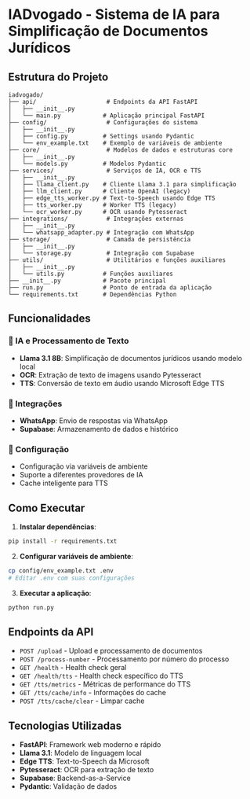 # IADvogado - Sistema de IA para Simplificação de Documentos Jurídicos

## Estrutura do Projeto

```
iadvogado/
├── api/                    # Endpoints da API FastAPI
│   ├── __init__.py
│   └── main.py            # Aplicação principal FastAPI
├── config/                 # Configurações do sistema
│   ├── __init__.py
│   ├── config.py          # Settings usando Pydantic
│   └── env_example.txt    # Exemplo de variáveis de ambiente
├── core/                   # Modelos de dados e estruturas core
│   ├── __init__.py
│   └── models.py          # Modelos Pydantic
├── services/               # Serviços de IA, OCR e TTS
│   ├── __init__.py
│   ├── llama_client.py    # Cliente Llama 3.1 para simplificação
│   ├── llm_client.py      # Cliente OpenAI (legacy)
│   ├── edge_tts_worker.py # Text-to-Speech usando Edge TTS
│   ├── tts_worker.py      # Worker TTS (legacy)
│   └── ocr_worker.py      # OCR usando Pytesseract
├── integrations/           # Integrações externas
│   ├── __init__.py
│   └── whatsapp_adapter.py # Integração com WhatsApp
├── storage/                # Camada de persistência
│   ├── __init__.py
│   └── storage.py          # Integração com Supabase
├── utils/                  # Utilitários e funções auxiliares
│   ├── __init__.py
│   └── utils.py           # Funções auxiliares
├── __init__.py            # Pacote principal
├── run.py                 # Ponto de entrada da aplicação
└── requirements.txt       # Dependências Python
```

## Funcionalidades

### 🤖 IA e Processamento de Texto
- **Llama 3.1 8B**: Simplificação de documentos jurídicos usando modelo local
- **OCR**: Extração de texto de imagens usando Pytesseract
- **TTS**: Conversão de texto em áudio usando Microsoft Edge TTS

### 📱 Integrações
- **WhatsApp**: Envio de respostas via WhatsApp
- **Supabase**: Armazenamento de dados e histórico

### 🔧 Configuração
- Configuração via variáveis de ambiente
- Suporte a diferentes provedores de IA
- Cache inteligente para TTS

## Como Executar

1. **Instalar dependências**:
```bash
pip install -r requirements.txt
```

2. **Configurar variáveis de ambiente**:
```bash
cp config/env_example.txt .env
# Editar .env com suas configurações
```

3. **Executar a aplicação**:
```bash
python run.py
```

## Endpoints da API

- `POST /upload` - Upload e processamento de documentos
- `POST /process-number` - Processamento por número do processo
- `GET /health` - Health check geral
- `GET /health/tts` - Health check específico do TTS
- `GET /tts/metrics` - Métricas de performance do TTS
- `GET /tts/cache/info` - Informações do cache
- `POST /tts/cache/clear` - Limpar cache

## Tecnologias Utilizadas

- **FastAPI**: Framework web moderno e rápido
- **Llama 3.1**: Modelo de linguagem local
- **Edge TTS**: Text-to-Speech da Microsoft
- **Pytesseract**: OCR para extração de texto
- **Supabase**: Backend-as-a-Service
- **Pydantic**: Validação de dados


